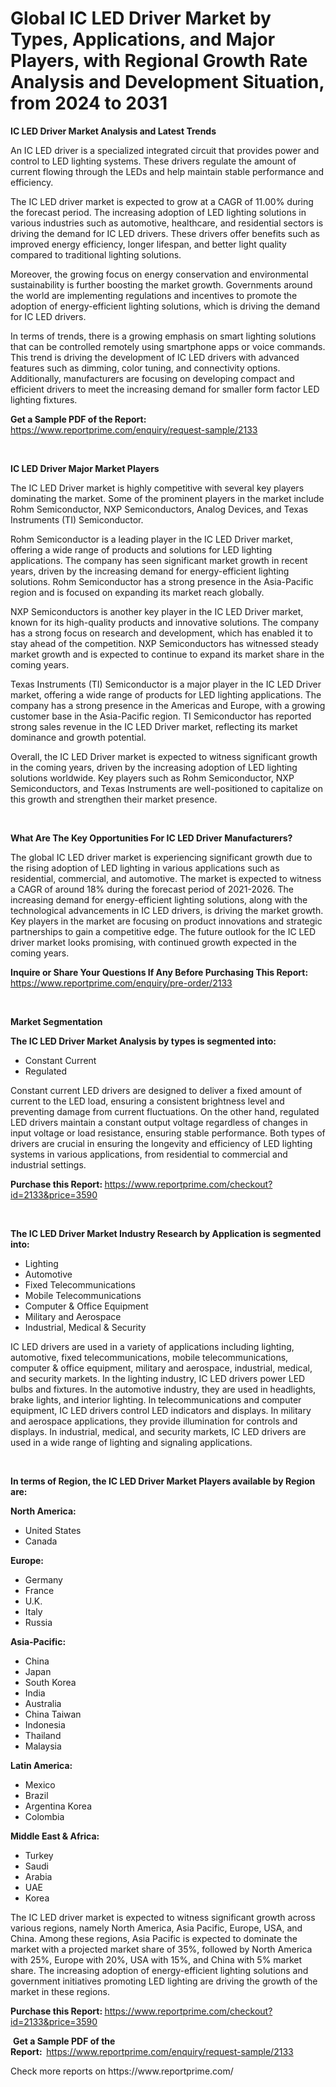 <p><h1>Global IC LED Driver Market by Types, Applications, and Major Players, with Regional Growth Rate Analysis and Development Situation, from 2024 to 2031</h1></p><p><strong>IC LED Driver Market Analysis and Latest Trends</strong></p>
<p><p>An IC LED driver is a specialized integrated circuit that provides power and control to LED lighting systems. These drivers regulate the amount of current flowing through the LEDs and help maintain stable performance and efficiency.</p><p>The IC LED driver market is expected to grow at a CAGR of 11.00% during the forecast period. The increasing adoption of LED lighting solutions in various industries such as automotive, healthcare, and residential sectors is driving the demand for IC LED drivers. These drivers offer benefits such as improved energy efficiency, longer lifespan, and better light quality compared to traditional lighting solutions.</p><p>Moreover, the growing focus on energy conservation and environmental sustainability is further boosting the market growth. Governments around the world are implementing regulations and incentives to promote the adoption of energy-efficient lighting solutions, which is driving the demand for IC LED drivers.</p><p>In terms of trends, there is a growing emphasis on smart lighting solutions that can be controlled remotely using smartphone apps or voice commands. This trend is driving the development of IC LED drivers with advanced features such as dimming, color tuning, and connectivity options. Additionally, manufacturers are focusing on developing compact and efficient drivers to meet the increasing demand for smaller form factor LED lighting fixtures.</p></p>
<p><strong>Get a Sample PDF of the Report:&nbsp;</strong> <a href="https://www.reportprime.com/enquiry/request-sample/2133">https://www.reportprime.com/enquiry/request-sample/2133</a></p>
<p>&nbsp;</p>
<p><strong>IC LED Driver Major Market Players</strong></p>
<p><p>The IC LED Driver market is highly competitive with several key players dominating the market. Some of the prominent players in the market include Rohm Semiconductor, NXP Semiconductors, Analog Devices, and Texas Instruments (TI) Semiconductor.</p><p>Rohm Semiconductor is a leading player in the IC LED Driver market, offering a wide range of products and solutions for LED lighting applications. The company has seen significant market growth in recent years, driven by the increasing demand for energy-efficient lighting solutions. Rohm Semiconductor has a strong presence in the Asia-Pacific region and is focused on expanding its market reach globally.</p><p>NXP Semiconductors is another key player in the IC LED Driver market, known for its high-quality products and innovative solutions. The company has a strong focus on research and development, which has enabled it to stay ahead of the competition. NXP Semiconductors has witnessed steady market growth and is expected to continue to expand its market share in the coming years.</p><p>Texas Instruments (TI) Semiconductor is a major player in the IC LED Driver market, offering a wide range of products for LED lighting applications. The company has a strong presence in the Americas and Europe, with a growing customer base in the Asia-Pacific region. TI Semiconductor has reported strong sales revenue in the IC LED Driver market, reflecting its market dominance and growth potential.</p><p>Overall, the IC LED Driver market is expected to witness significant growth in the coming years, driven by the increasing adoption of LED lighting solutions worldwide. Key players such as Rohm Semiconductor, NXP Semiconductors, and Texas Instruments are well-positioned to capitalize on this growth and strengthen their market presence.</p></p>
<p>&nbsp;</p>
<p><strong>What Are The Key Opportunities For IC LED Driver Manufacturers?</strong></p>
<p><p>The global IC LED driver market is experiencing significant growth due to the rising adoption of LED lighting in various applications such as residential, commercial, and automotive. The market is expected to witness a CAGR of around 18% during the forecast period of 2021-2026. The increasing demand for energy-efficient lighting solutions, along with the technological advancements in IC LED drivers, is driving the market growth. Key players in the market are focusing on product innovations and strategic partnerships to gain a competitive edge. The future outlook for the IC LED driver market looks promising, with continued growth expected in the coming years.</p></p>
<p><strong>Inquire or Share Your Questions If Any Before Purchasing This Report:</strong> <a href="https://www.reportprime.com/enquiry/pre-order/2133">https://www.reportprime.com/enquiry/pre-order/2133</a></p>
<p>&nbsp;</p>
<p><strong>Market Segmentation</strong></p>
<p><strong>The IC LED Driver Market Analysis by types is segmented into:</strong></p>
<p><ul><li>Constant Current</li><li>Regulated</li></ul></p>
<p><p>Constant current LED drivers are designed to deliver a fixed amount of current to the LED load, ensuring a consistent brightness level and preventing damage from current fluctuations. On the other hand, regulated LED drivers maintain a constant output voltage regardless of changes in input voltage or load resistance, ensuring stable performance. Both types of drivers are crucial in ensuring the longevity and efficiency of LED lighting systems in various applications, from residential to commercial and industrial settings.</p></p>
<p><strong>Purchase this Report:&nbsp;</strong><a href="https://www.reportprime.com/checkout?id=2133&price=3590">https://www.reportprime.com/checkout?id=2133&price=3590</a></p>
<p>&nbsp;</p>
<p><strong>The IC LED Driver Market Industry Research by Application is segmented into:</strong></p>
<p><ul><li>Lighting</li><li>Automotive</li><li>Fixed Telecommunications</li><li>Mobile Telecommunications</li><li>Computer & Office Equipment</li><li>Military and Aerospace</li><li>Industrial, Medical & Security</li></ul></p>
<p><p>IC LED drivers are used in a variety of applications including lighting, automotive, fixed telecommunications, mobile telecommunications, computer & office equipment, military and aerospace, industrial, medical, and security markets. In the lighting industry, IC LED drivers power LED bulbs and fixtures. In the automotive industry, they are used in headlights, brake lights, and interior lighting. In telecommunications and computer equipment, IC LED drivers control LED indicators and displays. In military and aerospace applications, they provide illumination for controls and displays. In industrial, medical, and security markets, IC LED drivers are used in a wide range of lighting and signaling applications.</p></p>
<p>&nbsp;</p>
<p><strong>In terms of Region, the IC LED Driver Market Players available by Region are:</strong></p>
<p>
    <p> <strong> North America: </strong>
        <ul>
            <li>United States</li>
            <li>Canada</li>
        </ul>
        </p> 
    <p> <strong> Europe: </strong>
        <ul>
            <li>Germany</li>
            <li>France</li>
            <li>U.K.</li>
            <li>Italy</li>
            <li>Russia</li>
        </ul>
        </p> 
    <p> <strong> Asia-Pacific: </strong>
        <ul>
            <li>China</li>
            <li>Japan</li>
            <li>South Korea</li>
            <li>India</li>
            <li>Australia</li>
            <li>China Taiwan</li>
            <li>Indonesia</li>
            <li>Thailand</li>
            <li>Malaysia</li>
        </ul>
        </p> 
    <p> <strong> Latin America: </strong>
        <ul>
            <li>Mexico</li>
            <li>Brazil</li>
            <li>Argentina Korea</li>
            <li>Colombia</li>
        </ul>
        </p> 
    <p> <strong> Middle East & Africa: </strong>
        <ul>
            <li>Turkey</li>
            <li>Saudi</li>
            <li>Arabia</li>
            <li>UAE</li>
            <li>Korea</li>
        </ul>
    </p>
    </p>
<p><p>The IC LED driver market is expected to witness significant growth across various regions, namely North America, Asia Pacific, Europe, USA, and China. Among these regions, Asia Pacific is expected to dominate the market with a projected market share of 35%, followed by North America with 25%, Europe with 20%, USA with 15%, and China with 5% market share. The increasing adoption of energy-efficient lighting solutions and government initiatives promoting LED lighting are driving the growth of the market in these regions.</p></p>
<p><strong>Purchase this Report: </strong><a href="https://www.reportprime.com/checkout?id=2133&price=3590">https://www.reportprime.com/checkout?id=2133&price=3590</a></p>
<p>&nbsp;<strong>Get a Sample PDF of the Report:&nbsp;&nbsp;</strong><a href="https://www.reportprime.com/enquiry/request-sample/2133">https://www.reportprime.com/enquiry/request-sample/2133</a></p>
<p><strong></strong></p>
<p>Check more reports on https://www.reportprime.com/</p>